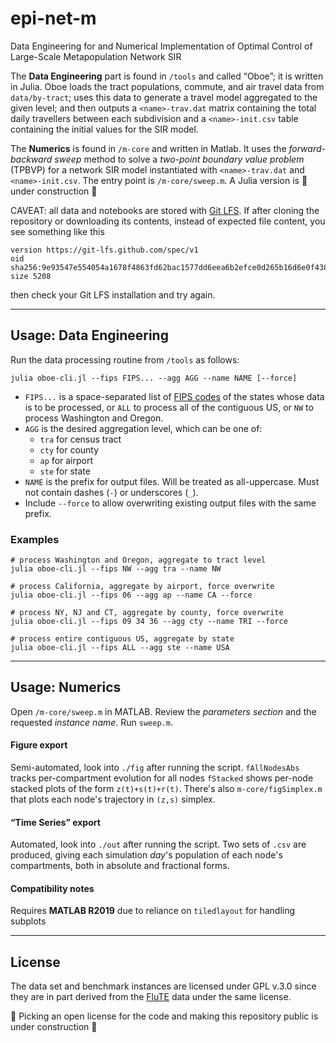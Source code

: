 # epi-net-m
Data Engineering for and Numerical Implementation of Optimal Control of Large-Scale Metapopulation Network SIR

The **Data Engineering** part is found in `/tools` and called “Oboe”; it is written in Julia. Oboe loads the tract populations, commute, and air travel data
from `data/by-tract`; uses this data to generate a travel model aggregated to the given level; and then
outputs a `<name>-trav.dat` matrix containing the total daily travellers between each subdivision 
and a `<name>-init.csv` table containing the initial values for the SIR model.

The **Numerics** is found in `/m-core` and written in Matlab. It uses the _forward-backward sweep_ method to solve a _two-point boundary value problem_ (TPBVP) for a network SIR model instantiated with `<name>-trav.dat` and `<name>-init.csv`. The entry point is `/m-core/sweep.m`. 
A Julia version is 🚧 under construction 🚧

CAVEAT: all data and notebooks are stored with [Git LFS](https://git-lfs.github.com/). If after cloning the repository or downloading its contents, instead of expected file content, you see something like this
```
version https://git-lfs.github.com/spec/v1
oid sha256:9e93547e554054a1678f4863fd62bac1577dd6eea6b2efce0d265b16d6e0f438
size 5208
```
then check your Git LFS installation and try again. 

---
## Usage: Data Engineering

Run the data processing routine from `/tools` as follows:

    julia oboe-cli.jl --fips FIPS... --agg AGG --name NAME [--force]

- `FIPS...` is a space-separated list of [FIPS codes](https://www.nrcs.usda.gov/wps/portal/nrcs/detail/?cid=nrcs143_013696) of the states whose data is to be processed, or `ALL` to process all of the contiguous US, or `NW` to process Washington and Oregon.
- `AGG` is the desired aggregation level, which can be one of:
    - `tra` for census tract
    - `cty` for county
    - `ap` for airport
    - `ste` for state
- `NAME` is the prefix for output files. Will be treated as all-uppercase. Must not contain dashes (`-`) or underscores (`_`).
- Include `--force` to allow overwriting existing output files with the same prefix.

### Examples

    # process Washington and Oregon, aggregate to tract level
    julia oboe-cli.jl --fips NW --agg tra --name NW

    # process California, aggregate by airport, force overwrite
    julia oboe-cli.jl --fips 06 --agg ap --name CA --force

    # process NY, NJ and CT, aggregate by county, force overwrite
    julia oboe-cli.jl --fips 09 34 36 --agg cty --name TRI --force

    # process entire contiguous US, aggregate by state
    julia oboe-cli.jl --fips ALL --agg ste --name USA
---
## Usage: Numerics

Open `/m-core/sweep.m` in MATLAB. Review the _parameters section_ and the requested _instance name_. Run `sweep.m`.

#### Figure export

Semi-automated, look into `./fig` after running the script.
`fAllNodesAbs` tracks per-compartment evolution for all nodes
`fStacked` shows per-node stacked plots of the form `z(t)+s(t)+r(t)`. There's also `m-core/figSimplex.m` that plots each node's trajectory in `(z,s)` simplex.

#### “Time Series” export
Automated, look into `./out` after running the script.
Two sets of `.csv` are produced, giving each simulation _day_'s population of each node's compartments, both in absolute and fractional forms.

#### Compatibility notes

Requires **MATLAB R2019** due to reliance on `tiledlayout` for handling subplots

--- 
## License

The data set and benchmark instances are licensed under GPL v.3.0 since they are in part derived from the [FluTE](https://github.com/dlchao/FluTE) data under the same license. 

🚧 Picking an open license for the code and making this repository public is under construction 🚧
